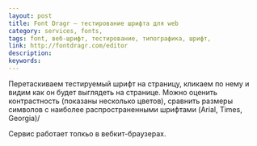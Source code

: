 ```yaml
---
layout: post
title: Font Dragr — тестирование шрифта для web
category: services, fonts, 
tags: font, веб-шрифт, тестирование, типографика, шрифт, 
link: http://fontdragr.com/editor
description: 
keywords: 
---
```


<p>Перетаскиваем тестируемый шрифт на страницу, кликаем по нему и видим как он будет выглядеть на странице. Можно оценить контрастность (показаны несколько цветов), сравнить размеры символов с наиболее распространенными шрифтами (Arial, Times, Georgia)/ </p>
<p>Сервис работает толкьо в вебкит-браузерах.</p>
